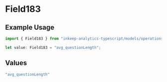 # Field183

## Example Usage

```typescript
import { Field183 } from "inkeep-analytics-typescript/models/operations";

let value: Field183 = "avg_questionLength";
```

## Values

```typescript
"avg_questionLength"
```